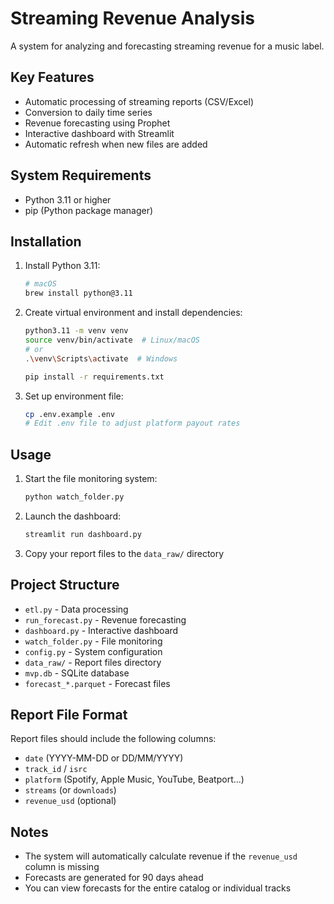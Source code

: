 # Streaming Revenue Analysis

A system for analyzing and forecasting streaming revenue for a music label.

## Key Features

- Automatic processing of streaming reports (CSV/Excel)
- Conversion to daily time series
- Revenue forecasting using Prophet
- Interactive dashboard with Streamlit
- Automatic refresh when new files are added

## System Requirements

- Python 3.11 or higher
- pip (Python package manager)

## Installation

1. Install Python 3.11:

   ```bash
   # macOS
   brew install python@3.11
   ```

2. Create virtual environment and install dependencies:

   ```bash
   python3.11 -m venv venv
   source venv/bin/activate  # Linux/macOS
   # or
   .\venv\Scripts\activate  # Windows

   pip install -r requirements.txt
   ```

3. Set up environment file:
   ```bash
   cp .env.example .env
   # Edit .env file to adjust platform payout rates
   ```

## Usage

1. Start the file monitoring system:

   ```bash
   python watch_folder.py
   ```

2. Launch the dashboard:

   ```bash
   streamlit run dashboard.py
   ```

3. Copy your report files to the `data_raw/` directory

## Project Structure

- `etl.py` - Data processing
- `run_forecast.py` - Revenue forecasting
- `dashboard.py` - Interactive dashboard
- `watch_folder.py` - File monitoring
- `config.py` - System configuration
- `data_raw/` - Report files directory
- `mvp.db` - SQLite database
- `forecast_*.parquet` - Forecast files

## Report File Format

Report files should include the following columns:

- `date` (YYYY-MM-DD or DD/MM/YYYY)
- `track_id` / `isrc`
- `platform` (Spotify, Apple Music, YouTube, Beatport...)
- `streams` (or `downloads`)
- `revenue_usd` (optional)

## Notes

- The system will automatically calculate revenue if the `revenue_usd` column is missing
- Forecasts are generated for 90 days ahead
- You can view forecasts for the entire catalog or individual tracks
